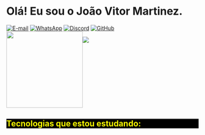 
<h1> Olá! Eu sou o João Vitor Martinez.</h1>

<div >
    <a href="justdatascientist@gmail.com"><img src="https://img.shields.io/badge/Gmail-D14836?style=for-the-badge&logo=gmail&logoColor=white" alt="E-mail"/></a>
    <a href="+5548991591572"><img src="https://img.shields.io/badge/WhatsApp-25D366?style=for-the-badge&logo=whatsapp&logoColor=white" alt="WhatsApp"/></a>
    <a href="Jão%20do%20mamão#9989"><img src="https://img.shields.io/badge/Discord-7289DA?style=for-the-badge&logo=discord&logoColor=white" alt="Discord" /></a>
    <a href="https://github.com/JoaoVitorMartinezM/JoaoVitorMartinezM"><img src="https://img.shields.io/badge/GitHub-100000?style=for-the-badge&logo=github&logoColor=white" alt="GitHub"/></a>
</div>
<div style="display: flex; flex-wrap: nowrap">
<a><img src="https://github-readme-stats.vercel.app/api?username=JoaoVitorMartinezM&show_icons=true&theme=midnight-purple" style="width: 200px"/></a>

<a><img src="https://github-readme-stats.vercel.app/api/top-langs/?username=JoaoVitorMartinezM&langs_count=8&layout=compact" /></a>
</div>

<h2 style="color: yellow; background-color: black">Tecnologias que estou estudando:</h2>

